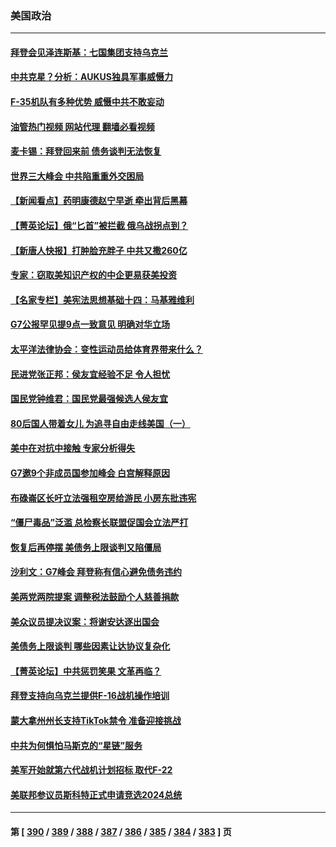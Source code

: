 ### 美国政治
---
#### [拜登会见泽连斯基：七国集团支持乌克兰](../../pages/ncid1078159/n14001266.md?05212045) 
#### [中共克星？分析：AUKUS独具军事威慑力](../../pages/ncid1078159/n13998385.md?05212045) 
#### [F-35机队有多种优势 威慑中共不敢妄动](../../pages/ncid1078159/n13986201.md?05212045) 
#### [油管热门视频 网站代理 翻墙必看视频](http://138.2.39.72:81/youtube.html?epic-marker?05212045)
#### [麦卡锡：拜登回来前 债务谈判无法恢复](../../pages/ncid1078159/n14001034.md?05212045) 
#### [世界三大峰会 中共陷重重外交困局](../../pages/ncid1078159/n14001053.md?05212045) 
#### [【新闻看点】药明康德赵宁早逝 牵出背后黑幕](../../pages/ncid1078159/n14001061.md?05212045) 
#### [【菁英论坛】俄“匕首”被拦截 俄乌战拐点到？](../../pages/ncid1078159/n14001028.md?05212045) 
#### [【新唐人快报】打肿脸充胖子 中共又撒260亿](../../pages/ncid1078159/n14000576.md?05212045) 
#### [专家：窃取美知识产权的中企更易获美投资](../../pages/ncid1078159/n14001024.md?05212045) 
#### [【名家专栏】美宪法思想基础十四：马基雅维利](../../pages/ncid1078159/n14000332.md?05212045) 
#### [G7公报罕见提9点一致意见 明确对华立场](../../pages/ncid1078159/n14000957.md?05212045) 
#### [太平洋法律协会：变性运动员给体育界带来什么？](../../pages/ncid1078159/n14000814.md?05212045) 
#### [民进党张正邦：侯友宜经验不足 令人担忧](../../pages/ncid1078159/n14000808.md?05212045) 
#### [国民党钟维君：国民党最强候选人侯友宜](../../pages/ncid1078159/n14000805.md?05212045) 
#### [80后国人带着女儿 为追寻自由走线美国（一）](../../pages/ncid1078159/n14000802.md?05212045) 
#### [美中在对抗中接触 专家分析得失](../../pages/ncid1078159/n13999972.md?05212045) 
#### [G7邀9个非成员国参加峰会 白宫解释原因](../../pages/ncid1078159/n14000696.md?05212045) 
#### [布碌崙区长吁立法强租空房给游民 小房东批违宪](../../pages/ncid1078159/n14000714.md?05212045) 
#### [“僵尸毒品”泛滥 总检察长联盟促国会立法严打](../../pages/ncid1078159/n14000712.md?05212045) 
#### [恢复后再停摆 美债务上限谈判又陷僵局](../../pages/ncid1078159/n14000582.md?05212045) 
#### [沙利文：G7峰会 拜登称有信心避免债务违约](../../pages/ncid1078159/n14000651.md?05212045) 
#### [美两党两院提案 调整税法鼓励个人慈善捐款](../../pages/ncid1078159/n14000626.md?05212045) 
#### [美众议员提决议案：将谢安达逐出国会](../../pages/ncid1078159/n14000610.md?05212045) 
#### [美债务上限谈判 哪些因素让达协议复杂化](../../pages/ncid1078159/n14000438.md?05212045) 
#### [【菁英论坛】中共惩罚笑果 文革再临？](../../pages/ncid1078159/n14000541.md?05212045) 
#### [拜登支持向乌克兰提供F-16战机操作培训](../../pages/ncid1078159/n14000564.md?05212045) 
#### [蒙大拿州州长支持TikTok禁令 准备迎接挑战](../../pages/ncid1078159/n14000463.md?05212045) 
#### [中共为何惧怕马斯克的“星链”服务](../../pages/ncid1078159/n14000539.md?05212045) 
#### [美军开始就第六代战机计划招标 取代F-22](../../pages/ncid1078159/n14000490.md?05212045) 
#### [美联邦参议员斯科特正式申请竞选2024总统](../../pages/ncid1078159/n14000460.md?05212045) 

---
#### 第 [ [390](./390.md?05212045) / [389](./389.md?05212045) / [388](./388.md?05212045) / [387](./387.md?05212045) / [386](./386.md?05212045) / [385](./385.md?05212045) / [384](./384.md?05212045) / [383](./383.md?05212045) ] 页
